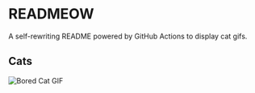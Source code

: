 # READMEOW

A self-rewriting README powered by GitHub Actions to display cat gifs.

## Cats

![Bored Cat GIF](https://media2.giphy.com/media/mlvseq9yvZhba/200.gif?cid=9acd02daeabeujuyat06bpkwspup8re6c8nlu3qynrzjjzxb&ep=v1_gifs_search&rid=200.gif&ct=g)
